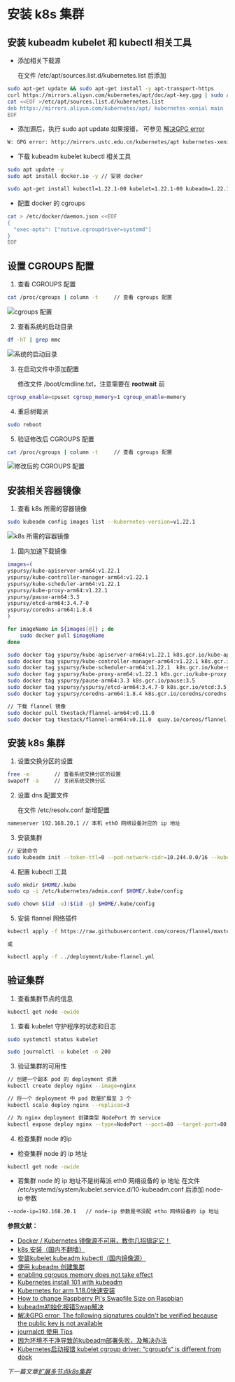 # 安装 k8s 集群

## 安装 kubeadm kubelet 和 kubectl 相关工具

- 添加相关下载源

  在文件 /etc/apt/sources.list.d/kubernetes.list 后添加

```bash
sudo apt-get update && sudo apt-get install -y apt-transport-https
curl https://mirrors.aliyun.com/kubernetes/apt/doc/apt-key.gpg | sudo apt-key add - 
cat <<EOF >/etc/apt/sources.list.d/kubernetes.list
deb https://mirrors.aliyun.com/kubernetes/apt/ kubernetes-xenial main
EOF
```

- 添加源后，执行 sudo apt update 如果报错， 可参见 [解决GPG error](https://blog.csdn.net/zhuiqiuzhuoyue583/article/details/90597499)

```bash
W: GPG error: http://mirrors.ustc.edu.cn/kubernetes/apt kubernetes-xenial InRelease: The following signatures couldn't be verified because the public key is not available: NO_PUBKEY 6A030B21BA07F4FB NO_PUBKEY 8B57C5C2836F4BEB
```

- 下载 kubeadm kubelet kubectl 相关工具

```bash
sudo apt update -y
sudo apt install docker.io -y // 安装 docker 

sudo apt-get install kubectl=1.22.1-00 kubelet=1.22.1-00 kubeadm=1.22.1-00 -y
```

- 配置 docker 的 cgroups

```bash
cat > /etc/docker/daemon.json <<EOF
{
  "exec-opts": ["native.cgroupdriver=systemd"]
}
EOF
```

## 设置 CGROUPS 配置

1. 查看 CGROUPS 配置
   
```bash
cat /proc/cgroups | column -t     // 查看 cgroups 配置
```

![cgroups 配置](/shot_screen/cgroups.png)

2. 查看系统的启动目录

```bash
df -hT | grep mmc
```

![系统的启动目录](/shot_screen/launch.png)

3. 在启动文件中添加配置

   修改文件 /boot/cmdline.txt，注意需要在 **rootwait** 前

```bash
cgroup_enable=cpuset cgroup_memory=1 cgroup_enable=memory
```

4. 重启树莓派

```bash
sudo reboot
```

5. 验证修改后 CGROUPS 配置

```bash
cat /proc/cgroups | column -t     // 查看 cgroups 配置
```

![修改后的 CGROUPS 配置](/shot_screen/cgroups2.png)

## 安装相关容器镜像

1. 查看 k8s 所需的容器镜像

```bash
sudo kubeadm config images list --kubernetes-version=v1.22.1
```

![k8s 所需的容器镜像](/shot_screen/k8s-images.png)

1. 国内加速下载镜像

```bash
images=(
yspursy/kube-apiserver-arm64:v1.22.1
yspursy/kube-controller-manager-arm64:v1.22.1
yspursy/kube-scheduler-arm64:v1.22.1
yspursy/kube-proxy-arm64:v1.22.1
yspursy/pause-arm64:3.3
yspursy/etcd-arm64:3.4.7-0
yspursy/coredns-arm64:1.8.4
)

for imageName in ${images[@]} ; do
    sudo docker pull $imageName
done

sudo docker tag yspursy/kube-apiserver-arm64:v1.22.1 k8s.gcr.io/kube-apiserver:v1.22.1
sudo docker tag yspursy/kube-controller-manager-arm64:v1.22.1 k8s.gcr.io/kube-controller-manager:v1.22.1
sudo docker tag yspursy/kube-scheduler-arm64:v1.22.1  k8s.gcr.io/kube-scheduler:v1.22.1
sudo docker tag yspursy/kube-proxy-arm64:v1.22.1 k8s.gcr.io/kube-proxy:v1.22.1
sudo docker tag yspursy/pause-arm64:3.3 k8s.gcr.io/pause:3.5
sudo docker tag yspursy/yspursy/etcd-arm64:3.4.7-0 k8s.gcr.io/etcd:3.5.0-0
sudo docker tag yspursy/coredns-arm64:1.8.4 k8s.gcr.io/coredns/coredns:v1.8.4

// 下载 flannel 镜像
sudo docker pull tkestack/flannel-arm64:v0.11.0
sudo docker tag tkestack/flannel-arm64:v0.11.0  quay.io/coreos/flannel:v0.15.0
```

## 安装 k8s 集群

1. 设置交换分区的设置

```bash
free -m        // 查看系统交换分区的设置
swapoff -a     // 关闭系统交换分区
```

2. 设置 dns 配置文件

   在文件 /etc/resolv.conf 新增配置

```bash
nameserver 192.168.20.1 // 本机 eth0 网络设备对应的 ip 地址
```

3. 安装集群

```bash
// 安装命令
sudo kubeadm init --token-ttl=0 --pod-network-cidr=10.244.0.0/16 --kubernetes-version=v1.22.1 --apiserver-advertise-address=192.168.20.1 --ignore-preflight-errors=Mem
```

4. 配置 kubectl 工具

```bash
sudo mkdir $HOME/.kube
sudo cp -i /etc/kubernetes/admin.conf $HOME/.kube/config

sudo chown $(id -u):$(id -g) $HOME/.kube/config
```

5. 安装 flannel 网络插件

```bash
kubectl apply -f https://raw.githubusercontent.com/coreos/flannel/master/Documentation/kube-flannel.yml

或

kubectl apply -f ../deployment/kube-flannel.yml
```

## 验证集群

1. 查看集群节点的信息

```bash
kubectl get node -owide
```

1. 查看 kubelet 守护程序的状态和日志

```bash
sudo systemctl status kubelet

sudo journalctl -u kubelet -n 200
```

3. 验证集群的可用性

```bash
// 创建一个副本 pod 的 deployment 资源
kubectl create deploy nginx --image=nginx 

// 将一个 deployment 中 pod 数量扩展至 3 个
kubectl scale deploy nginx --replicas=3

// 为 nginx deployment 创建类型 NodePort 的 service
kubectl expose deploy nginx --type=NodePort --port=80 --target-port=80
```

4. 检查集群 node 的ip

- 检查集群 node 的 ip 地址

```bash
kubectl get node -owide
```

- 若集群 node 的 ip 地址不是树莓派 eth0 网络设备的 ip 地址
  在文件 /etc/systemd/system/kubelet.service.d/10-kubeadm.conf 后添加 node-ip 参数

```bash
--node-ip=192.168.20.1   // node-ip 参数是书没配 etho 网络设备的 ip 地址
```


**参照文献：**

- [Docker / Kubernetes 镜像源不可用，教你几招搞定它！](https://cloud.tencent.com/developer/article/1499649)
- [k8s 安装（国内不翻墙）](https://zhuanlan.zhihu.com/p/46341911)
- [安装kubelet kubeadm kubectl（国内镜像源）](https://www.orchome.com/10036)
- [使用 kubeadm 创建集群](https://kubernetes.io/zh/docs/setup/production-environment/tools/kubeadm/create-cluster-kubeadm/)
- [enabling cgroups memory does not take effect](https://www.raspberrypi.org/forums/viewtopic.php?t=203128#p1261949)
- [Kubernetes install 101 with kubeadm](https://medium.com/faun/kubernetes-install-101-with-kubeadm-149b70626a9f)
- [Kubernetes for arm 1.18.0快速安装](https://my.oschina.net/u/2306127/blog/3226348)
- [How to change Raspberry Pi's Swapfile Size on Raspbian](http://www.bitpi.co/2015/02/11/how-to-change-raspberry-pis-swapfile-size-on-rasbian/)
- [kubeadm初始化报错Swap解决](https://blog.whsir.com/post-5344.html)
- [解决GPG error: The following signatures couldn't be verified because the public key is not available](https://blog.csdn.net/zhuiqiuzhuoyue583/article/details/90597499)
- [journalctl 使用 Tips](https://liqiang.io/post/tip-for-using-journalctl-6baa4268)
- [因为环境不干净导致的kubeadm部署失败，及解决办法](https://www.fencatn.com/292/)
- [Kubernetes启动报错 kubelet cgroup driver: “cgroupfs“ is different from dock](https://blog.csdn.net/sd4493091/article/details/103645032)



*下一篇文章[扩展多节点k8s集群](/docs/05-扩展多节点k8s集群.md)*